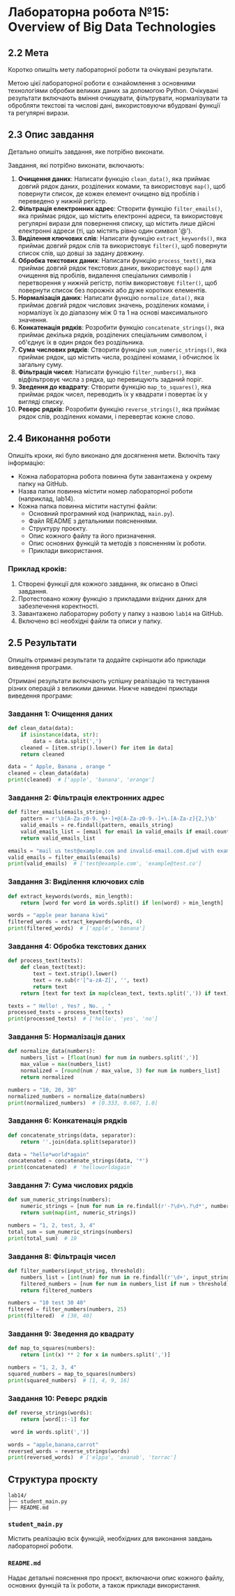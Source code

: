 # Лабораторна робота №15: Overview of Big Data Technologies

## 2.2 Мета
Коротко опишіть мету лабораторної роботи та очікувані результати.

Метою цієї лабораторної роботи є ознайомлення з основними технологіями обробки великих даних за допомогою Python. Очікувані результати включають вміння очищувати, фільтрувати, нормалізувати та обробляти текстові та числові дані, використовуючи вбудовані функції та регулярні вирази.

## 2.3 Опис завдання
Детально опишіть завдання, яке потрібно виконати.

Завдання, які потрібно виконати, включають:

1. **Очищення даних**: Написати функцію `clean_data()`, яка приймає довгий рядок даних, розділених комами, та використовує `map()`, щоб повернути список, де кожен елемент очищено від пробілів і переведено у нижній регістр.
2. **Фільтрація електронних адрес**: Створити функцію `filter_emails()`, яка приймає рядок, що містить електронні адреси, та використовує регулярні вирази для повернення списку, що містить лише дійсні електронні адреси (ті, що містять рівно один символ '@').
3. **Виділення ключових слів**: Написати функцію `extract_keywords()`, яка приймає довгий рядок слів та використовує `filter()`, щоб повернути список слів, що довші за задану довжину.
4. **Обробка текстових даних**: Написати функцію `process_text()`, яка приймає довгий рядок текстових даних, використовує `map()` для очищення від пробілів, видалення спеціальних символів і перетворення у нижній регістр, потім використовує `filter()`, щоб повернути список без порожніх або дуже коротких елементів.
5. **Нормалізація даних**: Написати функцію `normalize_data()`, яка приймає довгий рядок числових значень, розділених комами, і нормалізує їх до діапазону між 0 та 1 на основі максимального значення.
6. **Конкатенація рядків**: Розробити функцію `concatenate_strings()`, яка приймає декілька рядків, розділених спеціальним символом, і об'єднує їх в один рядок без роздільника.
7. **Сума числових рядків**: Створити функцію `sum_numeric_strings()`, яка приймає рядок, що містить числа, розділені комами, і обчислює їх загальну суму.
8. **Фільтрація чисел**: Написати функцію `filter_numbers()`, яка відфільтровує числа з рядка, що перевищують заданий поріг.
9. **Зведення до квадрату**: Створити функцію `map_to_squares()`, яка приймає рядок чисел, переводить їх у квадрати і повертає їх у вигляді списку.
10. **Реверс рядків**: Розробити функцію `reverse_strings()`, яка приймає рядок слів, розділених комами, і перевертає кожне слово.

## 2.4 Виконання роботи
Опишіть кроки, які було виконано для досягнення мети. Включіть таку інформацію:
- Кожна лабораторна робота повинна бути завантажена у окрему папку на GitHub.
- Назва папки повинна містити номер лабораторної роботи (наприклад, lab14).
- Кожна папка повинна містити наступні файли:
  - Основний програмний код (наприклад, `main.py`).
  - Файл README з детальними поясненнями.
  - Структуру проєкту.
  - Опис кожного файлу та його призначення.
  - Опис основних функцій та методів з поясненням їх роботи.
  - Приклади використання.

### Приклад кроків:
1. Створені функції для кожного завдання, як описано в Описі завдання.
2. Протестовано кожну функцію з прикладами вхідних даних для забезпечення коректності.
3. Завантажено лабораторну роботу у папку з назвою `lab14` на GitHub.
4. Включено всі необхідні файли та описи у папку.

## 2.5 Результати
Опишіть отримані результати та додайте скріншоти або приклади виведення програми.

Отримані результати включають успішну реалізацію та тестування різних операцій з великими даними. Нижче наведені приклади виведення програми:

### Завдання 1: Очищення даних
```python
def clean_data(data):
    if isinstance(data, str):
        data = data.split(',')
    cleaned = [item.strip().lower() for item in data]
    return cleaned

data = " Apple, Banana , orange "
cleaned = clean_data(data)
print(cleaned)  # ['apple', 'banana', 'orange']
```

### Завдання 2: Фільтрація електронних адрес
```python
def filter_emails(emails_string):
    pattern = r'\b[A-Za-z0-9._%+-]+@[A-Za-z0-9.-]+\.[A-Za-z]{2,}\b'
    valid_emails = re.findall(pattern, emails_string)
    valid_emails_list = [email for email in valid_emails if email.count('@') == 1]
    return valid_emails_list

emails = "mail us test@example.com and invalid-email.com.djwd with example@test.co"
valid_emails = filter_emails(emails)
print(valid_emails)  # ['test@example.com', 'example@test.co']
```

### Завдання 3: Виділення ключових слів
```python
def extract_keywords(words, min_length):
    return [word for word in words.split() if len(word) > min_length]

words = "apple pear banana kiwi"
filtered_words = extract_keywords(words, 4)
print(filtered_words)  # ['apple', 'banana']
```

### Завдання 4: Обробка текстових даних
```python
def process_text(texts):
    def clean_text(text):
        text = text.strip().lower()
        text = re.sub(r'[^a-zA-Z]', '', text)
        return text
    return [text for text in map(clean_text, texts.split(',')) if text]

texts = " Hello! , Yes? , No. , "
processed_texts = process_text(texts)
print(processed_texts)  # ['hello', 'yes', 'no']
```

### Завдання 5: Нормалізація даних
```python
def normalize_data(numbers):
    numbers_list = [float(num) for num in numbers.split(',')]
    max_value = max(numbers_list)
    normalized = [round(num / max_value, 3) for num in numbers_list]
    return normalized

numbers = "10, 20, 30"
normalized_numbers = normalize_data(numbers)
print(normalized_numbers)  # [0.333, 0.667, 1.0]
```

### Завдання 6: Конкатенація рядків
```python
def concatenate_strings(data, separator):
    return ''.join(data.split(separator))

data = "hello*world*again"
concatenated = concatenate_strings(data, '*')
print(concatenated)  # 'helloworldagain'
```

### Завдання 7: Сума числових рядків
```python
def sum_numeric_strings(numbers):
    numeric_strings = [num for num in re.findall(r'-?\d+\.?\d*', numbers) if num]
    return sum(map(int, numeric_strings))

numbers = "1, 2, test, 3, 4"
total_sum = sum_numeric_strings(numbers)
print(total_sum)  # 10
```

### Завдання 8: Фільтрація чисел
```python
def filter_numbers(input_string, threshold):
    numbers_list = [int(num) for num in re.findall(r'\d+', input_string)]
    filtered_numbers = [num for num in numbers_list if num > threshold]
    return filtered_numbers

numbers = "10 test 30 40"
filtered = filter_numbers(numbers, 25)
print(filtered)  # [30, 40]
```

### Завдання 9: Зведення до квадрату
```python
def map_to_squares(numbers):
    return [int(x) ** 2 for x in numbers.split(',')]

numbers = "1, 2, 3, 4"
squared_numbers = map_to_squares(numbers)
print(squared_numbers)  # [1, 4, 9, 16]
```

### Завдання 10: Реверс рядків
```python
def reverse_strings(words):
    return [word[::-1] for

 word in words.split(',')]

words = "apple,banana,carrot"
reversed_words = reverse_strings(words)
print(reversed_words)  # ['elppa', 'ananab', 'torrac']
```
## Структура проєкту
```
lab14/
├── student_main.py
├── README.md
```

### `student_main.py`
Містить реалізацію всіх функцій, необхідних для виконання завдань лабораторної роботи.

### `README.md`
Надає детальні пояснення про проєкт, включаючи опис кожного файлу, основних функцій та їх роботи, а також приклади використання.
